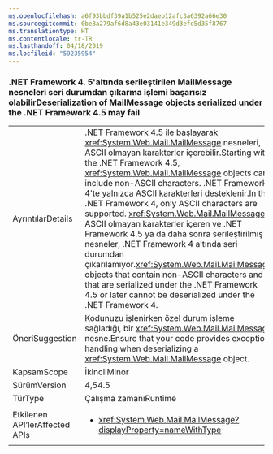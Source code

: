 ```yaml
---
ms.openlocfilehash: a6f93bbdf39a1b525e2daeb12afc3a6392a66e30
ms.sourcegitcommit: 0be8a279af6d8a43e03141e349d3efd5d35f8767
ms.translationtype: HT
ms.contentlocale: tr-TR
ms.lasthandoff: 04/18/2019
ms.locfileid: "59235954"
---
```

### <a name="deserialization-of-mailmessage-objects-serialized-under-the-net-framework-45-may-fail"></a><span data-ttu-id="62017-101">.NET Framework 4. 5'altında serileştirilen MailMessage nesneleri seri durumdan çıkarma işlemi başarısız olabilir</span><span class="sxs-lookup"><span data-stu-id="62017-101">Deserialization of MailMessage objects serialized under the .NET Framework 4.5 may fail</span></span>

|   |   |
|---|---|
|<span data-ttu-id="62017-102">Ayrıntılar</span><span class="sxs-lookup"><span data-stu-id="62017-102">Details</span></span>|<span data-ttu-id="62017-103">.NET Framework 4.5 ile başlayarak <xref:System.Web.Mail.MailMessage> nesneleri, ASCII olmayan karakterler içerebilir.</span><span class="sxs-lookup"><span data-stu-id="62017-103">Starting with the .NET Framework 4.5, <xref:System.Web.Mail.MailMessage> objects can include non-ASCII characters.</span></span> <span data-ttu-id="62017-104">.NET Framework 4'te yalnızca ASCII karakterleri desteklenir.</span><span class="sxs-lookup"><span data-stu-id="62017-104">In the .NET Framework 4, only ASCII characters are supported.</span></span> <span data-ttu-id="62017-105"><xref:System.Web.Mail.MailMessage> ASCII olmayan karakterler içeren ve .NET Framework 4.5 ya da daha sonra serileştirilmiş nesneler, .NET Framework 4 altında seri durumdan çıkarılamıyor.</span><span class="sxs-lookup"><span data-stu-id="62017-105"><xref:System.Web.Mail.MailMessage> objects that contain non-ASCII characters and that are serialized under the .NET Framework 4.5 or later cannot be deserialized under the .NET Framework 4.</span></span>|
|<span data-ttu-id="62017-106">Öneri</span><span class="sxs-lookup"><span data-stu-id="62017-106">Suggestion</span></span>|<span data-ttu-id="62017-107">Kodunuzu işlenirken özel durum işleme sağladığı, bir <xref:System.Web.Mail.MailMessage> nesne.</span><span class="sxs-lookup"><span data-stu-id="62017-107">Ensure that your code provides exception handling when deserializing a <xref:System.Web.Mail.MailMessage> object.</span></span>|
|<span data-ttu-id="62017-108">Kapsam</span><span class="sxs-lookup"><span data-stu-id="62017-108">Scope</span></span>|<span data-ttu-id="62017-109">İkincil</span><span class="sxs-lookup"><span data-stu-id="62017-109">Minor</span></span>|
|<span data-ttu-id="62017-110">Sürüm</span><span class="sxs-lookup"><span data-stu-id="62017-110">Version</span></span>|<span data-ttu-id="62017-111">4,5</span><span class="sxs-lookup"><span data-stu-id="62017-111">4.5</span></span>|
|<span data-ttu-id="62017-112">Tür</span><span class="sxs-lookup"><span data-stu-id="62017-112">Type</span></span>|<span data-ttu-id="62017-113">Çalışma zamanı</span><span class="sxs-lookup"><span data-stu-id="62017-113">Runtime</span></span>|
|<span data-ttu-id="62017-114">Etkilenen API’ler</span><span class="sxs-lookup"><span data-stu-id="62017-114">Affected APIs</span></span>|<ul><li><xref:System.Web.Mail.MailMessage?displayProperty=nameWithType></li></ul>|
